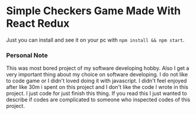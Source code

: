 # Simple Checkers Game Made With React Redux


Just you can install and see it on your pc with `npm install && npm start`.



### Personal Note
This was most bored project of my software developing hobby. Also I get a very important thing about my choice on software developing. I do not like to code game or I didn't loved doing it with javascript. I didn't feel enjoyed after like 30m i spent on this project and I don't like the code I wrote in this project. I just code for just finish this thing. If you read this I just wanted to describe if codes are complicated to someone who inspected codes of this project.

